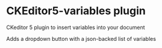 # CKEditor5-variables plugin
CKeditor 5 plugin to insert variables into your document

Adds a dropdown button with a json-backed list of variables 

